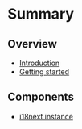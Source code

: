 # Summary

## Overview

* [Introduction](README.md)
* [Getting started](getting-started.md)

## Components

* [i18next instance](components/i18next-instance.md)

